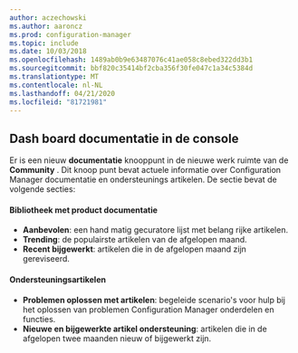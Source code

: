 ```yaml
---
author: aczechowski
ms.author: aaroncz
ms.prod: configuration-manager
ms.topic: include
ms.date: 10/03/2018
ms.openlocfilehash: 1489ab0b9e63487076c41ae058c8ebed322dd3b1
ms.sourcegitcommit: bbf820c35414bf2cba356f30fe047c1a34c5384d
ms.translationtype: MT
ms.contentlocale: nl-NL
ms.lasthandoff: 04/21/2020
ms.locfileid: "81721981"
---
```

## <a name="in-console-documentation-dashboard"></a><a name="bkmk_doc-dashboard"></a>Dash board documentatie in de console
<!--1357546-->

Er is een nieuw **documentatie** knooppunt in de nieuwe werk ruimte van de **Community** . Dit knoop punt bevat actuele informatie over Configuration Manager documentatie en ondersteunings artikelen. De sectie bevat de volgende secties:  

#### <a name="product-documentation-library"></a>Bibliotheek met product documentatie
- **Aanbevolen**: een hand matig gecuratore lijst met belang rijke artikelen.
- **Trending**: de populairste artikelen van de afgelopen maand.
- **Recent bijgewerkt**: artikelen die in de afgelopen maand zijn gereviseerd.

#### <a name="support-articles"></a>Ondersteuningsartikelen
- **Problemen oplossen met artikelen**: begeleide scenario's voor hulp bij het oplossen van problemen Configuration Manager onderdelen en functies.
- **Nieuwe en bijgewerkte artikel ondersteuning**: artikelen die in de afgelopen twee maanden nieuw of bijgewerkt zijn.


